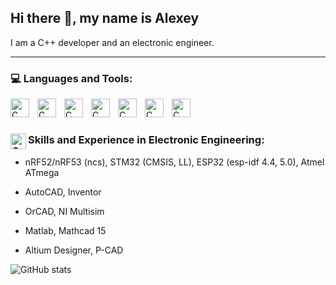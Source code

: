 ## Hi there 👋, my name is Alexey
I am a C++ developer and an electronic engineer.

---
### 💻 Languages and Tools:

<img align="left" alt="C" width="30px" style="padding-right:10px;"  src="https://cdn.jsdelivr.net/gh/devicons/devicon/icons/c/c-original.svg" /> <img align="left" alt="C" width="30px" style="padding-right:10px;" src="https://cdn.jsdelivr.net/gh/devicons/devicon/icons/cplusplus/cplusplus-original.svg" /> <img align="left" alt="C" width="30px" style="padding-right:10px;"  src="https://cdn.jsdelivr.net/gh/devicons/devicon/icons/python/python-original.svg" /> <img align="left" alt="C" width="30px" style="padding-right:10px;"  src="https://cdn.jsdelivr.net/gh/devicons/devicon/icons/git/git-original.svg" /> <img  align="left" alt="C" width="30px" style="padding-right:10px;" src="https://cdn.jsdelivr.net/gh/devicons/devicon/icons/cmake/cmake-original.svg" /> <img  align="left" alt="C" width="30px" style="padding-right:10px;" src="https://cdn.jsdelivr.net/gh/devicons/devicon/icons/vim/vim-original.svg" /> <img  align="left" alt="C" width="30px" style="padding-right:10px;" src="https://cdn.jsdelivr.net/gh/devicons/devicon/icons/linux/linux-original.svg" />
<br />
#

###  <img align="left" alt="C" width="25px" src="https://cdn.jsdelivr.net/gh/devicons/devicon/icons/embeddedc/embeddedc-original.svg" />Skills and Experience in Electronic Engineering:

- nRF52/nRF53 (ncs), STM32 (CMSIS, LL), ESP32 (esp-idf 4.4, 5.0), Atmel ATmega

- AutoCAD, Inventor

- OrCAD, NI Multisim

- Matlab, Mathcad 15

- Altium Designer, P-CAD

  

![GitHub stats](https://github-readme-stats.vercel.app/api?username=a-int&show_icons=true&theme=chartreuse-dark)  
